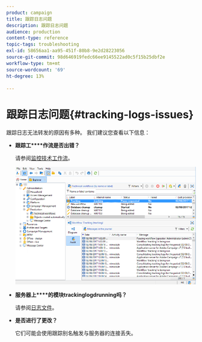 ```yaml
---
product: campaign
title: 跟踪日志问题
description: 跟踪日志问题
audience: production
content-type: reference
topic-tags: troubleshooting
exl-id: 58656aa1-aa95-451f-80b8-9e2d28223056
source-git-commit: 98d646919fedc66ee9145522ad0c5f15b25dbf2e
workflow-type: tm+mt
source-wordcount: '69'
ht-degree: 13%

---
```


# 跟踪日志问题{#tracking-logs-issues}

跟踪日志无法转发的原因有多种。 我们建议您查看以下信息：

* **跟踪工****作流是否出错？**

   请参阅[监控技术工作流](../../workflow/using/monitoring-technical-workflows.md)。

   ![](assets/tracking_scheduled_task.png)

* **服务器上****的模块trackinglogdrunning吗？**

   请参阅[日志文件](../../production/using/log-files.md)。

* **是否进行了更改？**

   它们可能会使用跟踪别名触发与服务器的连接丢失。
